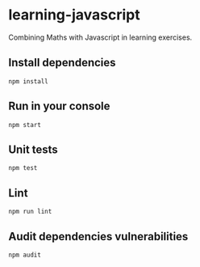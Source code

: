 # learning-javascript
Combining Maths with Javascript in learning exercises.

## Install dependencies
`npm install`

## Run in your console
`npm start`

## Unit tests
`npm test`

## Lint
`npm run lint`

## Audit dependencies vulnerabilities
`npm audit`